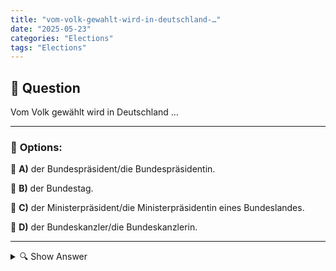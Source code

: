 ```yaml
---
title: "vom-volk-gewahlt-wird-in-deutschland-…"
date: "2025-05-23"
categories: "Elections"
tags: "Elections"
---
```


## 📌 **Question**

Vom Volk gewählt wird in Deutschland …



---

### 📝 **Options:**

🔘 **A)** der Bundespräsident/die Bundespräsidentin.

🔘 **B)** der Bundestag.

🔘 **C)** der Ministerpräsident/die Ministerpräsidentin eines Bundeslandes.

🔘 **D)** der Bundeskanzler/die Bundeskanzlerin.

---

<details>
  <summary>🔍 Show Answer</summary>

  <p>
💡  <b>Correct Answer:</b>  b
  </p>
  <p>
    📖<b>Explanation:</b>
    In Deutschland ist das politische System demokratisch organisiert, und Wahlen spielen eine zentrale Rolle. Der Bundestag, das Parlament auf Bundesebene, wird direkt vom Volk gewählt und ist für die Gesetzgebung verantwortlich. Der Bundespräsident bzw. die Bundespräsidentin, das Staatsoberhaupt, wird durch die Bundesversammlung gewählt, nicht direkt vom Volk. Der Bundeskanzler bzw. die Bundeskanzlerin wird vom Bundestag gewählt. Ministerpräsidenten/Ministerpräsidentinnen der Bundesländer werden von den jeweiligen Landtagen gewählt. Daraus ergibt sich, dass die richtige Antwort auf die Frage b: „der Bundestag“ ist.
  </p>
</details>
